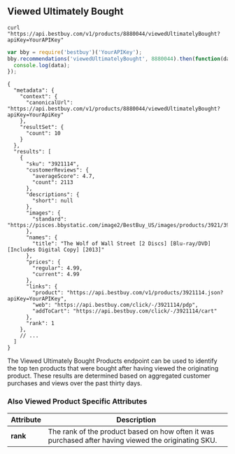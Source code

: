 ## Viewed Ultimately Bought
```shell
curl "https://api.bestbuy.com/v1/products/8880044/viewedUltimatelyBought?apiKey=YourAPIKey"
```
```javascript
var bby = require('bestbuy')('YourAPIKey');
bby.recommendations('viewedUltimatelyBought', 8880044).then(function(data){
  console.log(data);
});
```
```json-doc
{
  "metadata": {
    "context": {
      "canonicalUrl": "https://api.bestbuy.com/v1/products/8880044/viewedUltimatelyBought?apiKey=YourApiKey"
    },
    "resultSet": {
      "count": 10
    }
  },
  "results": [
    {
      "sku": "3921114",
      "customerReviews": {
        "averageScore": 4.7,
        "count": 2113
      },
      "descriptions": {
        "short": null
      },
      "images": {
        "standard": "https://pisces.bbystatic.com/image2/BestBuy_US/images/products/3921/3921114_sa.jpg"
      },
      "names": {
        "title": "The Wolf of Wall Street [2 Discs] [Blu-ray/DVD] [Includes Digital Copy] [2013]"
      },
      "prices": {
        "regular": 4.99,
        "current": 4.99
      },
      "links": {
        "product": "https://api.bestbuy.com/v1/products/3921114.json?apiKey=YourAPIKey",
        "web": "https://api.bestbuy.com/click/-/3921114/pdp",
        "addToCart": "https://api.bestbuy.com/click/-/3921114/cart"
      },
      "rank": 1
    },
    // ...
  ]
}
```

The Viewed Ultimately Bought Products endpoint can be used to identify the top ten products that were bought after having viewed the originating product. These results are determined based on aggregated customer purchases and views over the past thirty days.

### Also Viewed Product Specific Attributes

Attribute | Description
--------- | -----------
**rank** | The rank of the product based on how often it was purchased after having viewed the originating SKU.
